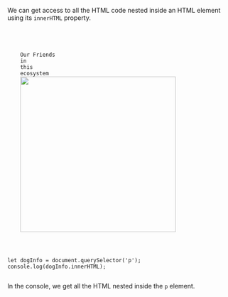 We can get access to all the HTML code
nested inside an
HTML element using
its `innerHTML` property.

<codeblock language="javascript" type="lesson">
<code>
<panel language="html">
<p>
    Our Friends
    <span>in </span>
    <span>this </span>
    <span>ecosystem</span>
    <img src = "shih-tzu-dog-01.jpg" width = "350px">
</p>
</panel>
<panel language="javascript">
let dogInfo = document.querySelector('p');
console.log(dogInfo.innerHTML);
</panel>
</code>
</codeblock>

In the console,
we get all the
HTML nested inside
the `p` element.